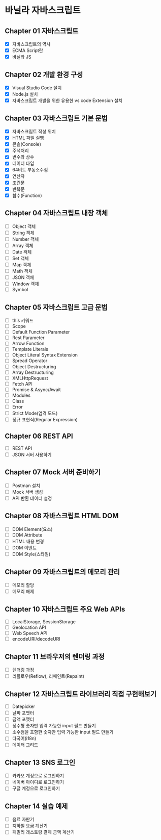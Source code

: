 # 바닐라 자바스크립트

## Chapter 01 자바스크립트

- [x] 자바스크립트의 역사
- [x] ECMA Script란
- [x] 바닐라 JS

## Chapter 02 개발 환경 구성

- [x] Visual Studio Code 설치
- [x] Node.js 설치
- [x] 자바스크립트 개발을 위한 유용한 vs code Extension 설치

## Chapter 03 자바스크립트 기본 문법

- [x] 자바스크립트 작성 위치
- [x] HTML 파일 실행
- [x] 콘솔(Console)
- [x] 주석처리
- [x] 변수와 상수
- [x] 데이터 타입
- [x] 64비트 부동소수점
- [x] 연산자
- [x] 조건문
- [x] 반복문
- [x] 함수(Function)

## Chapter 04 자바스크립트 내장 객체

- [ ] Object 객체
- [ ] String 객체
- [ ] Number 객체
- [ ] Array 객체
- [ ] Date 객체
- [ ] Set 객체
- [ ] Map 객체
- [ ] Math 객체
- [ ] JSON 객체
- [ ] Window 객체
- [ ] Symbol

## Chapter 05 자바스크립트 고급 문법

- [ ] this 키워드
- [ ] Scope
- [ ] Default Function Parameter
- [ ] Rest Parameter
- [ ] Arrow Function
- [ ] Template Literals
- [ ] Object Literal Syntax Extension
- [ ] Spread Operator
- [ ] Object Destructuring
- [ ] Array Destructuring
- [ ] XMLHttpRequest
- [ ] Fetch API
- [ ] Promise & Async/Await
- [ ] Modules
- [ ] Class
- [ ] Error
- [ ] Strict Mode(엄격 모드)
- [ ] 정규 표현식(Regular Expression)

## Chapter 06 REST API

- [ ] REST API
- [ ] JSON 서버 사용하기

## Chapter 07 Mock 서버 준비하기

- [ ] Postman 설치
- [ ] Mock 서버 생성
- [ ] API 반환 데이터 설정

## Chapter 08 자바스크립트 HTML DOM

- [ ] DOM Element(요소)
- [ ] DOM Attribute
- [ ] HTML 내용 변경
- [ ] DOM 이벤트
- [ ] DOM Style(스타일)

## Chapter 09 자바스크립트의 메모리 관리

- [ ] 메모리 할당
- [ ] 메모리 해제

## Chapter 10 자바스크립트 주요 Web APIs

- [ ] LocalStorage, SessionStorage
- [ ] Geolocation API
- [ ] Web Speech API
- [ ] encodeURI/decodeURI

## Chapter 11 브라우저의 렌더링 과정

- [ ] 렌더링 과정
- [ ] 리플로우(Reflow), 리페인트(Repaint)

## Chapter 12 자바스크립트 라이브러리 직접 구현해보기

- [ ] Datepicker
- [ ] 날짜 포맷터
- [ ] 금액 포맷터
- [ ] 정수형 숫자만 입력 가능한 input 필드 만들기
- [ ] 소수점을 포함한 숫자만 입력 가능한 input 필드 만들기
- [ ] 다국어(i18n)
- [ ] 데이터 그리드

## Chapter 13 SNS 로그인

- [ ] 카카오 계정으로 로그인하기
- [ ] 네이버 아이디로 로그인하기
- [ ] 구글 계정으로 로그인하기

## Chapter 14 실습 예제

- [ ] 음료 자판기
- [ ] 지하철 요금 계산기
- [ ] 패밀리 레스토랑 결제 금액 계산기
